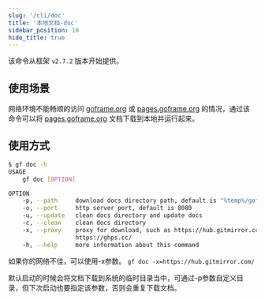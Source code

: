 ```yaml
---
slug: '/cli/doc'
title: '本地文档-doc'
sidebar_position: 10
hide_title: true
---
```


该命令从框架 `v2.7.2` 版本开始提供。

## 使用场景

网络环境不能畅顺的访问 [goframe.org](http://goframe.org) 或 [pages.goframe.org](http://pages.goframe.org) 的情况，通过该命令可以将 [pages.goframe.org](http://pages.goframe.org) 文档下载到本地并运行起来。

## 使用方式

```bash
$ gf doc -h
USAGE
    gf doc [OPTION]

OPTION
    -p, --path     download docs directory path, default is "%temp%/goframe"
    -o, --port     http server port, default is 8080
    -u, --update   clean docs directory and update docs
    -c, --clean    clean docs directory
    -x, --proxy    proxy for download, such as https://hub.gitmirror.com/;https://ghproxy.com/;https://ghproxy.net/;
                   https://ghps.cc/
    -h, --help     more information about this command
```

如果你的网络不佳，可以使用-x参数。 `gf doc -x=https://hub.gitmirror.com/`

默认启动的时候会将文档下载到系统的临时目录当中，可通过-p参数自定义目录，但下次启动也要指定该参数，否则会重复下载文档。